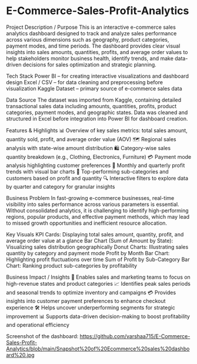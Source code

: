 # E-Commerce-Sales-Profit-Analytics
Project Description / Purpose
This is an interactive e-commerce sales analytics dashboard designed to track and analyze sales performance across various dimensions such as geography, product categories, payment modes, and time periods. The dashboard provides clear visual insights into sales amounts, quantities, profits, and average order values to help stakeholders monitor business health, identify trends, and make data-driven decisions for sales optimization and strategic planning.

Tech Stack
Power BI – for creating interactive visualizations and dashboard design
Excel / CSV – for data cleaning and preprocessing before visualization
Kaggle Dataset – primary source of e-commerce sales data

Data Source
The dataset was imported from Kaggle, containing detailed transactional sales data including amounts, quantities, profits, product categories, payment modes, and geographic states. Data was cleaned and structured in Excel before integration into Power BI for dashboard creation.

Features & Highlights
📊 Overview of key sales metrics: total sales amount, quantity sold, profit, and average order value (AOV)
🗺 Regional sales analysis with state-wise amount distribution
🛍 Category-wise sales quantity breakdown (e.g., Clothing, Electronics, Furniture)
💳 Payment mode analysis highlighting customer preferences
📅 Monthly and quarterly profit trends with visual bar charts
👥 Top-performing sub-categories and customers based on profit and quantity
🔍 Interactive filters to explore data by quarter and category for granular insights

Business Problem
In fast-growing e-commerce businesses, real-time visibility into sales performance across various parameters is essential. Without consolidated analytics, it is challenging to identify high-performing regions, popular products, and effective payment methods, which may lead to missed growth opportunities and inefficient resource allocation.

Key Visuals
KPI Cards: Displaying total sales amount, quantity, profit, and average order value at a glance
Bar Chart (Sum of Amount by State): Visualizing sales distribution geographically
Donut Charts: Illustrating sales quantity by category and payment mode
Profit by Month Bar Chart: Highlighting profit fluctuations over time
Sum of Profit by Sub-Category Bar Chart: Ranking product sub-categories by profitability

Business Impact / Insights
🚀 Enables sales and marketing teams to focus on high-revenue states and product categories
📈 Identifies peak sales periods and seasonal trends to optimize inventory and campaigns
💳 Provides insights into customer payment preferences to enhance checkout experience
🛠 Helps uncover underperforming segments for strategic improvement
📊 Supports data-driven decision-making to boost profitability and operational efficiency

Screenshot of the dashboard: https://github.com/varshaa715/E-Commerce-Sales-Profit-Analytics/blob/main/Snapshot%20of%20Ecommerce%20sales%20dashboard%20.jpg
